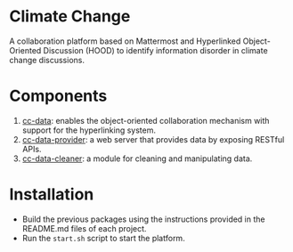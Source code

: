 # Climate Change
A collaboration platform based on Mattermost and Hyperlinked Object-Oriented Discussion (HOOD) to identify information disorder in climate change discussions.

# Components
1. [cc-data](): enables the object-oriented collaboration mechanism with support for the hyperlinking system.
2. [cc-data-provider](): a web server that provides data by exposing RESTful APIs.
3. [cc-data-cleaner](): a module for cleaning and manipulating data.

# Installation
- Build the previous packages using the instructions provided in the README.md files of each project.
- Run the `start.sh` script to start the platform.
